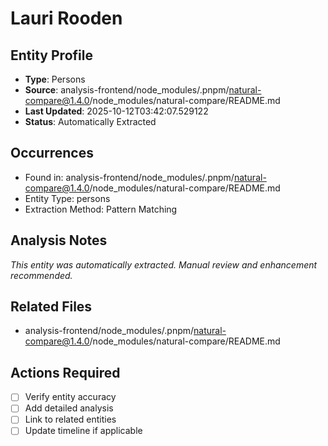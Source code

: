 # Lauri Rooden

## Entity Profile
- **Type**: Persons
- **Source**: analysis-frontend/node_modules/.pnpm/natural-compare@1.4.0/node_modules/natural-compare/README.md
- **Last Updated**: 2025-10-12T03:42:07.529122
- **Status**: Automatically Extracted

## Occurrences
- Found in: analysis-frontend/node_modules/.pnpm/natural-compare@1.4.0/node_modules/natural-compare/README.md
- Entity Type: persons
- Extraction Method: Pattern Matching

## Analysis Notes
*This entity was automatically extracted. Manual review and enhancement recommended.*

## Related Files
- analysis-frontend/node_modules/.pnpm/natural-compare@1.4.0/node_modules/natural-compare/README.md

## Actions Required
- [ ] Verify entity accuracy
- [ ] Add detailed analysis
- [ ] Link to related entities
- [ ] Update timeline if applicable
